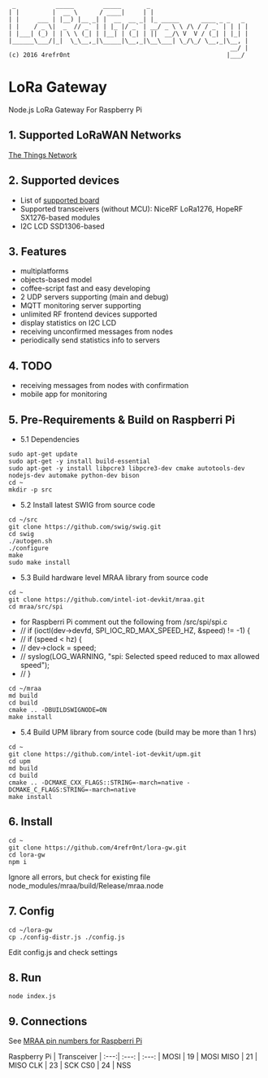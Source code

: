 ```
 _           _____        _____       _
| |         |  __ \      / ____|     | |
| |     ___ | |__) |__ _| |  __  __ _| |_ _____      ____ _ _   _
| |    / _ \|  _  // _` | | |_ |/ _` | __/ _ \ \ /\ / / _` | | | |
| |___| (_) | | \ \ (_| | |__| | (_| | ||  __/\ V  V / (_| | |_| |
|______\___/|_|  \_\__,_|\_____|\__,_|\__\___| \_/\_/ \__,_|\__, |
                                                             __/ |
(c) 2016 4refr0nt                                           |___/
```

# LoRa Gateway
Node.js LoRa Gateway For Raspberry Pi

## 1. Supported LoRaWAN Networks
[The Things Network](http://thethingsnetwork.org/)

## 2. Supported devices
* List of [supported board](https://github.com/intel-iot-devkit/mraa#supported-boards)
* Supported transceivers (without MCU): NiceRF LoRa1276, HopeRF SX1276-based modules
* I2C LCD SSD1306-based

## 3. Features
* multiplatforms
* objects-based model
* coffee-script fast and easy developing
* 2 UDP servers supporting (main and debug)
* MQTT monitoring server supporting
* unlimited RF frontend devices supported
* display statistics on I2C LCD
* receiving unconfirmed messages from nodes
* periodically send statistics info to servers

## 4. TODO
* receiving messages from nodes with confirmation
* mobile app for monitoring

## 5. Pre-Requirements & Build on Raspberri Pi
* 5.1 Dependencies
```
sudo apt-get update
sudo apt-get -y install build-essential
sudo apt-get -y install libpcre3 libpcre3-dev cmake autotools-dev nodejs-dev automake python-dev bison
cd ~
mkdir -p src
```
* 5.2 Install latest SWIG from source code
```
cd ~/src
git clone https://github.com/swig/swig.git
cd swig
./autogen.sh
./configure
make
sudo make install
```
* 5.3 Build hardware level MRAA library from source code
```
cd ~
git clone https://github.com/intel-iot-devkit/mraa.git
cd mraa/src/spi
```
* for Raspberri Pi comment out the following from /src/spi/spi.c
* // if (ioctl(dev->devfd, SPI_IOC_RD_MAX_SPEED_HZ, &speed) != -1) {
* // if (speed < hz) {
* // dev->clock = speed;
* // syslog(LOG_WARNING, "spi: Selected speed reduced to max allowed speed");
* // }
```
cd ~/mraa
md build
cd build
cmake .. -DBUILDSWIGNODE=ON
make install
```
* 5.4 Build UPM library from source code (build may be more than 1 hrs)
```
cd ~
git clone https://github.com/intel-iot-devkit/upm.git
cd upm
md build
cd build
cmake .. -DCMAKE_CXX_FLAGS::STRING=-march=native -DCMAKE_C_FLAGS:STRING=-march=native
make install
```
## 6. Install
```
cd ~
git clone https://github.com/4refr0nt/lora-gw.git
cd lora-gw
npm i
```
Ignore all errors, but check for existing file node_modules/mraa/build/Release/mraa.node
## 7. Config
```
cd ~/lora-gw
cp ./config-distr.js ./config.js
```
Edit config.js and check settings
## 8. Run
```
node index.js
```
## 9. Connections
See [MRAA pin numbers for Raspberri Pi](http://iotdk.intel.com/docs/master/mraa/rasppi.html)

Raspberry Pi | Transceiver
| :---:| :---: | :---: |
MOSI | 19 | MOSI
MISO | 21 | MISO
CLK  | 23 | SCK
CS0  | 24 | NSS
